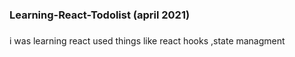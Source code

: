 ### Learning-React-Todolist (april 2021)
###
i was learning react used things like react hooks ,state managment
